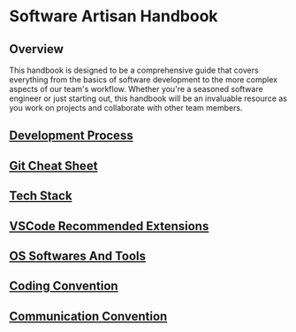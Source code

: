 # Software Artisan Handbook

## Overview

This handbook is designed to be a comprehensive guide that covers everything from the basics of software development to the more complex aspects of our team's workflow. Whether you're a seasoned software engineer or just starting out, this handbook will be an invaluable resource as you work on projects and collaborate with other team members.

## [Development Process](./resources/Development_Process/Development_Process.md)

## [Git Cheat Sheet](./resources/Git_Cheat_Sheets/Git_Cheat_Sheets.md)

## [Tech Stack](./resources/Tech_Stack.md)

## [VSCode Recommended Extensions](./resources/VS_Code_Recommended_Extensions.md)

## [OS Softwares And Tools](./resources/OS_Softwares_And_Tools.md)

## [Coding Convention](./resources/Coding_Convention/Coding_Convention.md)

## [Communication Convention](./resources/Communication_Convention.md)
